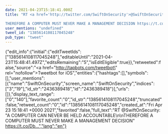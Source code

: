 ```yaml
---
date: 2021-04-23T15:18:41.000Z
title: "RT <a href='http://twitter.com/SwiftOnSecurity'>@SwiftOnSecurity</a>: A COMPUTER CAN NEVER BE HELD ACCOUNTABLE

THEREFORE A COMPUTER MUST NEVER MAKE A MANAGEMENT DECISION https://t.co/Db…″"
user_mentions: "undefined"
tweet_id: "1385614108117045248"
pub_type: "tweet"
---
```

{"edit_info":{"initial":{"editTweetIds":["1385614108117045248"],"editableUntil":"2021-04-23T15:48:41.497Z","editsRemaining":"5","isEditEligible":true}},"retweeted":false,"source":"<a href=\"http://tapbots.com/tweetbot\" rel=\"nofollow\">Tweetbot for iΟS</a>","entities":{"hashtags":[],"symbols":[],"user_mentions":[{"name":"SwiftOnSecurity","screen_name":"SwiftOnSecurity","indices":["3","19"],"id_str":"2436389418","id":"2436389418"}],"urls":[]},"display_text_range":["0","140"],"favorite_count":"0","id_str":"1385614108117045248","truncated":false,"retweet_count":"0","id":"1385614108117045248","created_at":"Fri Apr 23 15:18:41 +0000 2021","favorited":false,"full_text":"RT @SwiftOnSecurity: \"A COMPUTER CAN NEVER BE HELD ACCOUNTABLE\n\nTHEREFORE A COMPUTER MUST NEVER MAKE A MANAGEMENT DECISION\" https://t.co/Db…","lang":"en"}
